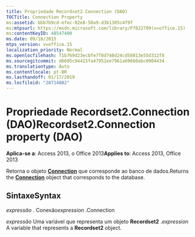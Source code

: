 ```yaml
---
title: Propriedade Recordset2.Connection (DAO)
TOCTitle: Connection Property
ms:assetid: bbb7b9cd-efec-02e8-50a9-d3b1305c4f9f
ms:mtpsurl: https://msdn.microsoft.com/library/Ff822709(v=office.15)
ms:contentKeyID: 48547400
ms.date: 09/18/2015
mtps_version: v=office.15
localization_priority: Normal
ms.openlocfilehash: f1b769d23ecbfe7f8d748d24cd58813e55d312f8
ms.sourcegitcommit: d6695c94415fa47952ee7961a69660abc0904434
ms.translationtype: Auto
ms.contentlocale: pt-BR
ms.lasthandoff: 01/17/2019
ms.locfileid: "28714882"
---
```

# <a name="recordset2connection-property-dao"></a><span data-ttu-id="8b4a8-102">Propriedade Recordset2.Connection (DAO)</span><span class="sxs-lookup"><span data-stu-id="8b4a8-102">Recordset2.Connection property (DAO)</span></span>


<span data-ttu-id="8b4a8-103">**Aplica-se a**: Access 2013, o Office 2013</span><span class="sxs-lookup"><span data-stu-id="8b4a8-103">**Applies to**: Access 2013, Office 2013</span></span>

<span data-ttu-id="8b4a8-104">Retorna o objeto **[Connection](connection-object-dao.md)** que corresponde ao banco de dados.</span><span class="sxs-lookup"><span data-stu-id="8b4a8-104">Returns the **[Connection](connection-object-dao.md)** object that corresponds to the database.</span></span>

## <a name="syntax"></a><span data-ttu-id="8b4a8-105">Sintaxe</span><span class="sxs-lookup"><span data-stu-id="8b4a8-105">Syntax</span></span>

<span data-ttu-id="8b4a8-106">*expressão* . Conexão</span><span class="sxs-lookup"><span data-stu-id="8b4a8-106">*expression* .Connection</span></span>

<span data-ttu-id="8b4a8-107">*expressão* Uma variável que representa um objeto **Recordset2** .</span><span class="sxs-lookup"><span data-stu-id="8b4a8-107">*expression* A variable that represents a **Recordset2** object.</span></span>

